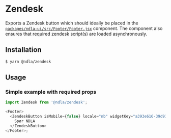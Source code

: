 # Zendesk

Exports a Zendesk button which should ideally be placed in the [`packages/ndla-ui/src/Footer/Footer.jsx`](Footer) component. The component also ensures that required zendesk script(s) are loaded asynchronously.

## Installation

```sh
$ yarn @ndla/zendesk
```

## Usage

### Simple example with required props

```js
import Zendesk from '@ndla/zendesk';

<Footer>
  <ZendeskButton isMobile={false} locale="nb" widgetKey="a393e616-39d91">
    Spør NDLA
  </ZendeskButton>
</Footer>;
```
